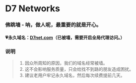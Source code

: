 # D7 Networks

### 佛跳墙 - 呐，做人呢，最重要的就是开心。

#### 💗永久域名：[D7net.com](http://d7net.com)（已被墙，需要开启全局代理访问。）

### 说明

> 1. 因众所周知的原因，我们的域名经常被墙。
> 2. 这不会影响服务质量，只会给找不到路的朋友造成困扰。
> 3. 建议老用户牢记永久域名，然后每次续费提前几天。
